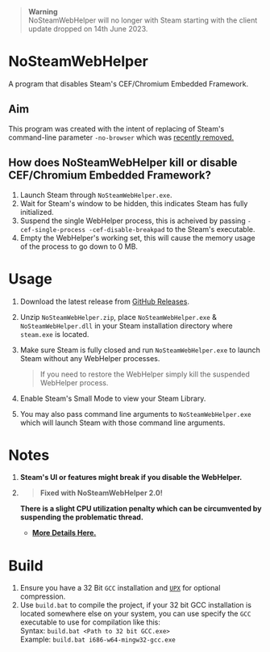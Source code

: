 > **Warning**  
> NoSteamWebHelper will no longer with Steam starting with the client update dropped on 14th June 2023.
> 
# NoSteamWebHelper
 A program that disables Steam's CEF/Chromium Embedded Framework.


## Aim
This program was created with the intent of replacing of Steam's command-line parameter `-no-browser` which was [recently removed.](https://steamcommunity.com/groups/SteamClientBeta/discussions/3/3710433479207750727/?ctp=42)


## How does NoSteamWebHelper kill or disable CEF/Chromium Embedded Framework? 

1. Launch Steam through `NoSteamWebHelper.exe`.
2. Wait for Steam's window to be hidden, this indicates Steam has fully initialized.
3. Suspend the single WebHelper process, this is acheived by passing `-cef-single-process -cef-disable-breakpad` to the Steam's executable.
4. Empty the WebHelper's working set, this will cause the memory usage of the process to go down to 0 MB.

# Usage
1. Download the latest release from [GitHub Releases](https://github.com/Aetopia/NoSteamWebHelper/releases).

2. Unzip `NoSteamWebHelper.zip`, place `NoSteamWebHelper.exe` & `NoSteamWebHelper.dll` in your Steam installation directory where `steam.exe` is located.

3. Make sure Steam is fully closed and run `NoSteamWebHelper.exe` to launch Steam without any WebHelper processes.
    > If you need to restore the WebHelper simply kill the suspended WebHelper process.

4. Enable Steam's Small Mode to view your Steam Library.

5. You may also pass command line arguments to `NoSteamWebHelper.exe` which will launch Steam with those command line arguments.

# Notes
1. **Steam's UI or features might break if you disable the WebHelper.**
2. > **Fixed with NoSteamWebHelper 2.0!**

    **There is a slight CPU utilization penalty which can be circumvented by suspending the problematic thread.**
    - **[More Details Here.](https://gist.github.com/amitxv/0c454ba09a2feb3dd38f29c333f68c04?permalink_comment_id=4460606#gistcomment-4460606)**


# Build
1. Ensure you have a 32 Bit `GCC` installation and [`UPX`](https://upx.github.io/) for optional compression.
2. Use `build.bat` to compile the project, if your 32 bit GCC installation is located somewhere else on your system, you can use specify the `GCC` executable to use for compilation like this:   
    Syntax: `build.bat <Path to 32 bit GCC.exe>`         
    Example: `build.bat i686-w64-mingw32-gcc.exe`
